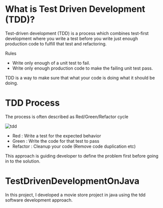 # What is Test Driven Development (TDD)?

Test-driven development (TDD) is a process which combines test-first development where you write a test before you write just enough production code to fulfill that test and refactoring.

Rules
- Write only enough of a unit test to fail.
- Write only enough production code to make the failing unit test pass.

TDD is a way to make sure that what your code is doing what it should be doing.

# TDD Process

The process is often described as Red/Green/Refactor cycle

![tdd](https://user-images.githubusercontent.com/24205478/103167573-2bcd1e80-483d-11eb-9d7f-fba90c2af203.JPG)

- Red : Write a test for the expected behavior
- Green : Write the code for that test to pass
- Refactor : Cleanup your code (Remove code duplication etc)

This approach is guiding developer to define the problem first before going in to the solution.


# TestDrivenDevelopmentOnJava

In this project, I developed a movie store project in java using the tdd software development approach.
